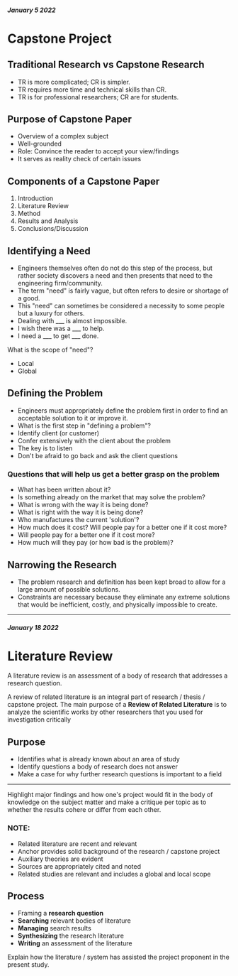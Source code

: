 ##### January 5 2022
# Capstone Project

## Traditional Research vs Capstone Research
- TR is more complicated; CR is simpler.
- TR requires more time and technical skills than CR.
- TR is for professional researchers; CR are for students.

## Purpose of Capstone Paper
- Overview of a complex subject
- Well-grounded
- Role: Convince the reader to accept your view/findings
- It serves as reality check of certain issues

## Components of a Capstone Paper
1. Introduction
2. Literature Review
3. Method
4. Results and Analysis
5. Conclusions/Discussion

## Identifying a Need
- Engineers themselves often do not do this step of the process, but rather society discovers a need and then presents that need to the engineering firm/community.
- The term "need" is fairly vague, but often refers to desire or shortage of a good.
- This "need" can sometimes be considered a necessity to some people but a luxury for others.
- Dealing with \_\_\_ is almost impossible.
- I wish there was a \_\_\_ to help.
- I need a \_\_\_ to get \_\_\_ done.

What is the scope of "need"?
- Local
- Global

## Defining the Problem
- Engineers must appropriately define the problem first in order to find an acceptable solution to it or improve it.
- What is the first step in "defining a problem"?
- Identify client (or customer)
- Confer extensively with the client about the problem
- The key is to listen
- Don't be afraid to go back and ask the client questions

### Questions that will help us get a better grasp on the problem
- What has been written about it?
- Is something already on the market that may solve the problem?
- What is wrong with the way it is being done?
- What is right with the way it is being done?
- Who manufactures the current 'solution'?
- How much does it cost? Will people pay for a better one if it cost more?
- Will people pay for a better one if it cost more?
- How much will they pay (or how bad is the problem)?

## Narrowing the Research
- The problem research and definition has been kept broad to allow for a large amount of possible solutions.
- Constraints are necessary because they eliminate any extreme solutions that would be inefficient, costly, and physically impossible to create.

---

##### January 18 2022
# Literature Review

A literature review is an assessment of a body of research that addresses a research question.

A review of related literature is an integral part of research / thesis / capstone project. The main purpose of a **Review of Related Literature** is to analyze the scientific works by other researchers that you used for investigation critically

## Purpose
- Identifies what is already known about an area of study
- Identify questions a body of research does not answer
- Make a case for why further research questions is important to a field

---

Highlight major findings and how one's project would fit in the body of knowledge on the subject matter and make a critique per topic as to whether the results cohere or differ from each other.

### NOTE:
- Related literature are recent and relevant
- Anchor provides solid background of the research / capstone project
- Auxiliary theories are evident
- Sources are appropriately cited and noted
- Related studies are relevant and includes a global and local scope

## Process
- Framing a **research question**
- **Searching** relevant bodies of literature
- **Managing** search results
- **Synthesizing** the research literature
- **Writing** an assessment of the literature

Explain how the literature / system has assisted the project proponent in the present study.

